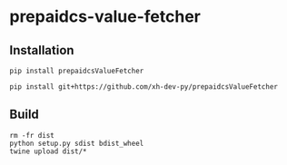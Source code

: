 # prepaidcs-value-fetcher

## Installation
```shell
pip install prepaidcsValueFetcher
```

```shell
pip install git+https://github.com/xh-dev-py/prepaidcsValueFetcher
```


## Build
```shell
rm -fr dist
python setup.py sdist bdist_wheel
twine upload dist/*
```